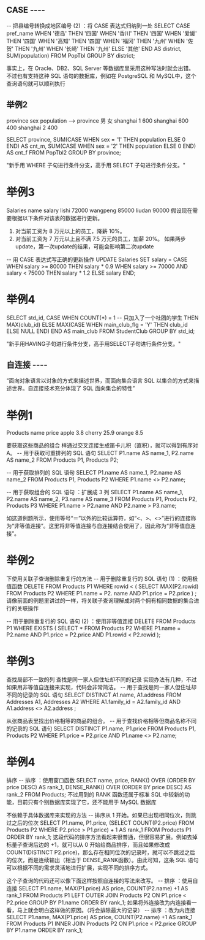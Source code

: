 ## CASE ----
-- 把县编号转换成地区编号 (2) ：将 CASE 表达式归纳到一处
SELECT CASE pref_name
WHEN '德岛' THEN '四国'
WHEN '香川' THEN '四国'
WHEN '爱媛' THEN '四国'
WHEN '高知' THEN '四国'
WHEN '福冈' THEN '九州'
WHEN '佐贺' THEN '九州'
WHEN '长崎' THEN '九州'
ELSE '其他' END AS district,
SUM(population)
FROM PopTbl
GROUP BY district;

事实上，在 Oracle、DB2、SQL Server 等数据库里采用这种写法时就会出错。
不过也有支持这种 SQL 语句的数据库，例如在 PostgreSQL 和 MySQL中，这个查询语句就可以顺利执行

## 举例2
province  sex population         -->          province    男    女
shanghai   1   600                           shanghai    600    400
shanghai   2   400 

SELECT province,
SUM(CASE WHEN sex = '1' THEN population ELSE 0 END) AS cnt_m, 
SUM(CASE WHEN sex = '2' THEN population ELSE 0 END) AS cnt_f 
FROM PopTbl2
GROUP BY province;

"新手用 WHERE 子句进行条件分支，高手用 SELECT 子句进行条件分支。"

# 举例3
Salaries
name  salary
lishi  72000
wangpeng 85000
liudan   90000
假设现在需要根据以下条件对该表的数据进行更新。
1. 对当前工资为 8 万元以上的员工，降薪 10%。
2. 对当前工资为 7 万元以上且不满 7.5 万元的员工，加薪 20%。
如果两步update，第一次update的结果，可能会影响第二次update

-- 用 CASE 表达式写正确的更新操作
UPDATE Salaries
SET salary = CASE WHEN salary >= 80000
THEN salary * 0.9
WHEN salary >= 70000 AND salary < 75000
THEN salary * 1.2
ELSE salary END;

# 举例4
SELECT std_id,
CASE WHEN COUNT(*) = 1 -- 只加入了一个社团的学生
THEN MAX(club_id)
ELSE MAX(CASE WHEN main_club_flg = 'Y'
         THEN club_id
         ELSE NULL END)
END AS main_club
FROM StudentClub
GROUP BY std_id;

"新手用HAVING子句进行条件分支，高手用SELECT子句进行条件分支。"


## 自连接 ----

“面向对象语言以对象的方式来描述世界，而面向集合语言 SQL 以集合的方式来描述世界。自连接技术充分体现了 SQL 面向集合的特性”
# 举例1
Products
name  price
apple  3.8
cherry 25.9
orange 8.5

要获取这些商品的组合
样通过交叉连接生成笛卡儿积（直积），就可以得到有序对 A。
-- 用于获取可重排列的 SQL 语句
SELECT P1.name AS name_1, P2.name AS name_2
 FROM Products P1, Products P2;

-- 用于获取排列的 SQL 语句
SELECT P1.name AS name_1, P2.name AS name_2
 FROM Products P1, Products P2
 WHERE P1.name <> P2.name;

-- 用于获取组合的 SQL 语句 ：扩展成 3 列
SELECT P1.name AS name_1, P2.name AS name_2, P3.name AS name_3
 FROM Products P1, Products P2, Products P3
 WHERE P1.name > P2.name
 AND P2.name > P3.name;

如这道例题所示，使用等号“＝”以外的比较运算符，如“<、>、<>”进行的连接称为“非等值连接”。这里将非等值连接与自连接结合使用了，因此称为“非等值自连接”。

# 举例2
下使用关联子查询删除重复行的方法
-- 用于删除重复行的 SQL 语句 (1) ：使用极值函数
DELETE FROM Products P1
 WHERE rowid < ( SELECT MAX(P2.rowid)
 FROM Products P2
 WHERE P1.name = P2. name
 AND P1.price = P2.price ) ;
请像前面的例题里讲过的一样，将关联子查询理解成对两个拥有相同数据的集合进行的关联操作

-- 用于删除重复行的 SQL 语句 (2) ：使用非等值连接
DELETE FROM Products P1
 WHERE EXISTS ( SELECT *
 FROM Products P2
 WHERE P1.name = P2.name
 AND P1.price = P2.price
 AND P1.rowid < P2.rowid );

# 举例3
查找局部不一致的列
查找是同一家人但住址却不同的记录
实现办法有几种，不过如果用非等值自连接来实现，代码会非常简洁。
-- 用于查找是同一家人但住址却不同的记录的 SQL 语句
SELECT DISTINCT A1.name, A1.address
 FROM Addresses A1, Addresses A2
 WHERE A1.family_id = A2.family_id
 AND A1.address <> A2.address ;

从张商品表里找出价格相等的商品的组合。
-- 用于查找价格相等但商品名称不同的记录的 SQL 语句
SELECT DISTINCT P1.name, P1.price
 FROM Products P1, Products P2
 WHERE P1.price = P2.price
 AND P1.name <> P2.name;

# 举例4
排序
-- 排序 ：使用窗口函数
SELECT name, price,
 RANK() OVER (ORDER BY price DESC) AS rank_1,
 DENSE_RANK() OVER (ORDER BY price DESC) AS rank_2
 FROM Products;
不过用到的 RANK 函数还属于标准 SQL 中较新的功能，目前只有个别数据库实现了它，还不能用于 MySQL 数据库

不依赖于具体数据库来实现的方法
-- 排序从 1 开始。如果已出现相同位次，则跳过之后的位次
SELECT P1.name,
 P1.price,
 (SELECT COUNT(P2.price)
 FROM Products P2
 WHERE P2.price > P1.price) + 1 AS rank_1
 FROM Products P1
 ORDER BY rank_1;
这段代码的排序方法看起来很普通，但很容易扩展。例如去掉标量子查询后边的 +1，就可以从 0 开始给商品排序，而且如果修改成
COUNT(DISTINCT P2.price)，那么存在相同位次的记录时，就可以不跳过之后的位次，而是连续输出（相当于 DENSE_RANK函数）。由此可知，这条 SQL 语句可以根据不同的需求灵活地进行扩展，实现不同的排序方式。

这个子查询的代码还可以像下面这样按照自连接的写法来改写。
-- 排序 ：使用自连接
SELECT P1.name,
 MAX(P1.price) AS price, 
 COUNT(P2.name) +1 AS rank_1
 FROM Products P1 LEFT OUTER JOIN Products P2
 ON P1.price < P2.price
 GROUP BY P1.name
 ORDER BY rank_1;
如果将外连接改为内连接看一看，马上就会明白这样做的原因。（将会排除最大的记录）
-- 排序 ：改为内连接
SELECT P1.name,
 MAX(P1.price) AS price, 
 COUNT(P2.name) +1 AS rank_1
 FROM Products P1 INNER JOIN Products P2
 ON P1.price < P2.price
 GROUP BY P1.name
 ORDER BY rank_1;


























